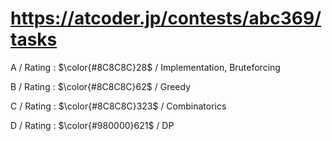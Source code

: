 # https://atcoder.jp/contests/abc369/tasks

A / Rating : $\color{#8C8C8C}28$ / Implementation, Bruteforcing

B / Rating : $\color{#8C8C8C}62$ / Greedy

C / Rating : $\color{#8C8C8C}323$ / Combinatorics

D / Rating : $\color{#980000}621$ / DP
